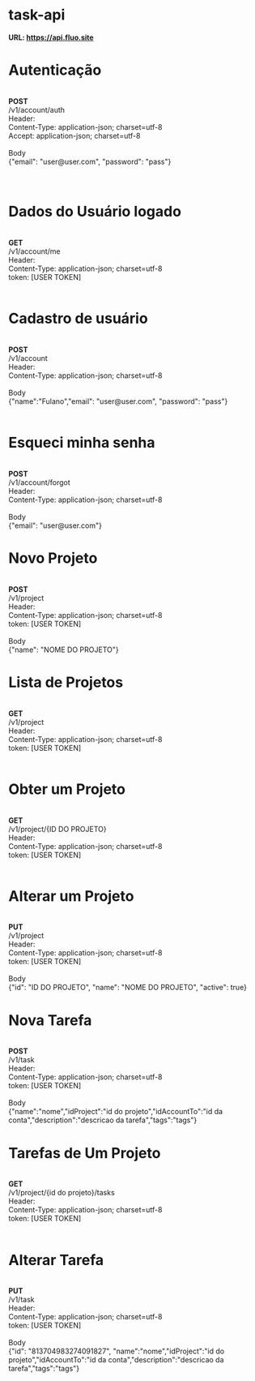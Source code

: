 # task-api

<strong>URL: https://api.fluo.site</strong>
<br/>

<h1>Autenticação</h1>
<br/>
<strong>POST</strong><br/>
/v1/account/auth<br/>
Header:<br/>
Content-Type: application-json; charset=utf-8<br/>
Accept: application-json; charset=utf-8<br/>
<br/>
Body<br/>
{"email": "user@user.com", "password": "pass"}<br/>
<br/>
<br/>

<h1>Dados do Usuário logado</h1>
<br/>
<strong>GET</strong><br/>
/v1/account/me<br/>
Header:<br/>
Content-Type: application-json; charset=utf-8<br/>
token: [USER TOKEN]<br/><br/>

<h1>Cadastro de usuário</h1>
<br/>
<strong>POST</strong><br/>
/v1/account<br/>
Header:<br/>
Content-Type: application-json; charset=utf-8<br/>
<br/>
Body<br/>
{"name":"Fulano","email": "user@user.com", "password": "pass"}<br/><br/>

<h1>Esqueci minha senha</h1>
<br/>
<strong>POST</strong><br/>
/v1/account/forgot<br/>
Header:<br/>
Content-Type: application-json; charset=utf-8<br/>
<br/>
Body<br/>
{"email": "user@user.com"}<br/>

<h1>Novo Projeto</h1>
<br/>
<strong>POST</strong><br/>
/v1/project<br/>
Header:<br/>
Content-Type: application-json; charset=utf-8<br/>
token: [USER TOKEN]<br/><br/>
Body<br/>
{"name": "NOME DO PROJETO"}<br/>

<h1>Lista de Projetos</h1>
<br/>
<strong>GET</strong><br/>
/v1/project<br/>
Header:<br/>
Content-Type: application-json; charset=utf-8<br/>
token: [USER TOKEN]<br/><br/>

<h1>Obter um Projeto</h1>
<br/>
<strong>GET</strong><br/>
/v1/project/{ID DO PROJETO}<br/>
Header:<br/>
Content-Type: application-json; charset=utf-8<br/>
token: [USER TOKEN]<br/><br/>

<h1>Alterar um Projeto</h1>
<br/>
<strong>PUT</strong><br/>
/v1/project<br/>
Header:<br/>
Content-Type: application-json; charset=utf-8<br/>
token: [USER TOKEN]<br/><br/>
Body<br/>
{"id": "ID DO PROJETO", "name": "NOME DO PROJETO", "active": true}<br/>

<h1>Nova Tarefa</h1>
<br/>
<strong>POST</strong><br/>
/v1/task<br/>
Header:<br/>
Content-Type: application-json; charset=utf-8<br/>
token: [USER TOKEN]<br/><br/>
Body<br/>
{"name":"nome","idProject":"id do projeto","idAccountTo":"id da conta","description":"descricao da tarefa","tags":"tags"}<br/>

<h1>Tarefas de Um Projeto</h1>
<br/>
<strong>GET</strong><br/>
/v1/project/{id do projeto}/tasks<br/>
Header:<br/>
Content-Type: application-json; charset=utf-8<br/>
token: [USER TOKEN]<br/><br/>

<h1>Alterar Tarefa</h1>
<br/>
<strong>PUT</strong><br/>
/v1/task<br/>
Header:<br/>
Content-Type: application-json; charset=utf-8<br/>
token: [USER TOKEN]<br/><br/>
Body<br/>
{"id": "813704983274091827", "name":"nome","idProject":"id do projeto","idAccountTo":"id da conta","description":"descricao da tarefa","tags":"tags"}<br/>

